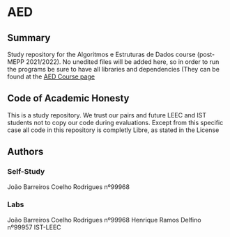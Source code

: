 # AED
## Summary
  Study repository for the Algoritmos e Estruturas de Dados course (post-MEPP 2021/2022). No unedited files will be added here, so in order to run the programs be sure to have all libraries and dependencies (They can be found at the [AED Course page](https://fenix.tecnico.ulisboa.pt/disciplinas/AED/2021-2022/1-semestre)
## Code of Academic Honesty
  This is a study repository. We trust our pairs and future LEEC and IST students not to copy our code during evaluations.
  Except from this specific case all code in this repository is completly Libre, as stated in the License
## Authors
### Self-Study
   João Barreiros Coelho Rodrigues nº99968
### Labs
  João Barreiros Coelho Rodrigues nº99968
  Henrique Ramos Delfino nº99957
  IST-LEEC

